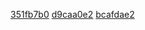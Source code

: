 [351fb7b0](../pieces/identifiant/351fb7b0)
[d9caa0e2](../pieces/identifiant/d9caa0e2)
[bcafdae2](../pieces/identifiant/bcafdae2)
